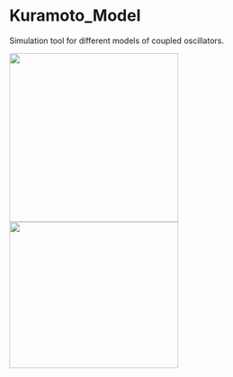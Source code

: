 # Kuramoto_Model
Simulation tool for different models of coupled oscillators.


<img src="https://user-images.githubusercontent.com/44300619/49319173-89110d00-f4c9-11e8-9fac-7db5b5be68db.png" width="300" height="300" /><img src="https://user-images.githubusercontent.com/44300619/49319389-9d093e80-f4ca-11e8-9468-aa2f090f6656.png" width="300" height="260" />
